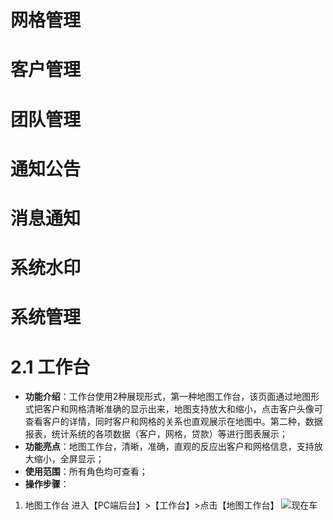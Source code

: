 # 网格管理

# 客户管理

# 团队管理

# 通知公告

# 消息通知

# 系统水印

# 系统管理

# 2.1 工作台
- **功能介绍**：工作台使用2种展现形式，第一种地图工作台，该页面通过地图形式把客户和网格清晰准确的显示出来，地图支持放大和缩小，点击客户头像可查看客户的详情，同时客户和网格的关系也直观展示在地图中。第二种，数据报表，统计系统的各项数据（客户，网格，贷款）等进行图表展示；
- **功能亮点**：地图工作台，清晰，准确，直观的反应出客户和网格信息，支持放大缩小，全屏显示；
- **使用范围**：所有角色均可查看；
- **操作步骤**：
1. 地图工作台
进入【PC端后台】>【工作台】>点击【地图工作台】
![现在车](https://inews.gtimg.com/om_bt/Os3eJ8u3SgB3Kd-zrRRhgfR5hUvdwcVPKUTNO6O7sZfUwAA/641)


